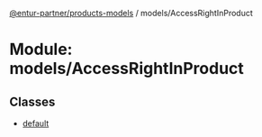 [@entur-partner/products-models](../README.md) / models/AccessRightInProduct

# Module: models/AccessRightInProduct

## Classes

- [default](../classes/models_AccessRightInProduct.default.md)
